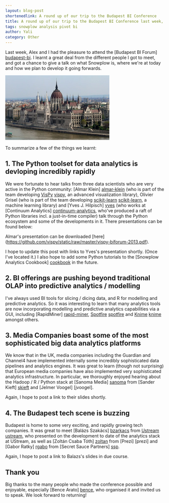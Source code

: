 ```yaml
---
layout: blog-post
shortenedlink: A round up of our trip to the Budapest BI Conference
title: A round up of our trip to the Budapest BI Conference last week, and a thank you to the many people who made the trip so worthwhile
tags: snowplow analysis pivot bi
author: Yali
category: Other
---
```


Last week, Alex and I had the pleasure to attend the [Budapest BI Forum] [budapest-bi]. I learnt a great deal from the different people I got to meet, and got a chance to give a talk on what Snowplow is, where we're at today and how we plan to develop it going forwards.

![budapest][pic]

To summarize a few of the things we learnt:

## 1. The Python toolset for data analytics is devloping incredibly rapidly

We were fortunate to hear talks from three data scientists who are very active in the Python community: [Almar Klein] [almar-klein] (who is part of the team developing [VisPy] [vispy], an advanced visualization library), Olivier Grisel (who is part of the team developing [scikit-learn] [scikit-learn], a machine learning library) and [Yves J. Hilpisch] [yves] (who works at [Continuum Analytics] [continuum-analytics], who've produced a raft of Python libraries incl. a just-in-time compiler) talk through the Python ecosystem and some of the developments in it. There presentations can be found below:

<script async class="speakerdeck-embed" data-id="20586b0028ef01316fe732c65d7cd49e" data-ratio="1.33333333333333" src="//speakerdeck.com/assets/embed.js"></script>

Almar's presentation can be downloaded [here] (https://github.com/vispy/static/raw/master/vispy-biforum-2013.pdf).

I hope to update this post with links to Yves's presentation shortly. (Once I've located it.) I also hope to add some Python tutorials to the [Snowplow Analytics Cookbook] [cookbook] in the future.

## 2. BI offerings are pushing beyond traditional OLAP into predictive analytics / modelling

I've always used BI tools for slicing / dicing data, and R for modelling and predictive analytics. So it was interesting to learn that many analytics tools are now incorporating modelling and predictive analytics capabilities via a GUI, including [RapidMiner] [rapid-miner], [Spotfire] [spotfire] and [Knime] [knime] amongst others.

## 3. Media Companies boast some of the most sophisticated big data analytics platforms

We know that in the UK, media companies including the Guardian and Channel4 have implemented internally some incredibly sophisticated data pipelines and analytics engines. It was great to learn (though not surprising) that European media companies have also implemented very sophisticated analytics infrastructure. In particular, we thoroughly enjoyed hearing about the Hadoop / R / Python stack at [Sanoma Media] [sanoma] from [Sander Kieft] [skieft] and [Jelmer Voogel] [jvoogel]. 

Again, I hope to post a link to their slides shortly.

## 4. The Budapest tech scene is buzzing

Budapest is home to some very exciting, and rapidly growing tech companies. It was great to meet [Balázs Szakács] [bzarkacs] from [Ustream] [ustream], who presented on the development to date of the analytics stack at UStream, as well as [Zoltán Csaba Tóth] [zoltan] from [Prezi] [prezi] and [Gabor Ratky] [rgabo] from [Secret Sauce Partners] [ssp].

Again, I hope to post a link to Balazs's slides in due course.

## Thank you

Big thanks to the many people who made the conference possible and enjoyable, especially [Bence Arato] [bence], who organised it and invited us to speak. We look forward to returning!



[budapest-bi]: http://budapestbiforum.com/
[vispy]: http://vispy.org/
[almar-klein]: https://twitter.com/almarklein
[scikit-learn]: http://scikit-learn.org/stable/
[olivier-grisel]: https://twitter.com/ogrisel
[continuum-analytics]: http://www.continuum.io/
[yves]: https://twitter.com/dyjh
[cookbook]: http://snowplowanalytics.com/analytics/index.html
[rapid-miner]: http://rapidminer.com/
[spotfire]: http://spotfire.tibco.com/
[knime]: http://www.knime.org/
[sanoma]: http://www.sanoma.com/
[skieft]: https://twitter.com/skieft
[bzarkacs]: http://budapestbiforum.com/program/innovative-bi-day/balazs-szakacs-the-bi-journey-of-ustream/
[ustream]: http://www.ustream.tv/
[zoltan]: hu.linkedin.com/in/zoltanctoth/
[rgabo]: https://twitter.com/rgabo
[ssp]: http://secretsaucepartners.com/
[bence]: https://twitter.com/BenceArato
[pic]: /static/img/blog/2013/11/budapest.jpg



